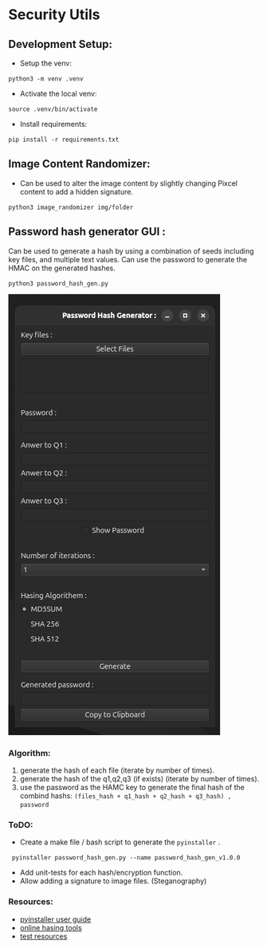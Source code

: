 # Security Utils

## Development Setup:
- Setup the venv:
```
python3 -m venv .venv
```
- Activate the local venv:
```
source .venv/bin/activate
```
- Install requirements:
```
pip install -r requirements.txt
```

## Image Content Randomizer:
- Can be used to alter the image content by slightly changing Pixcel content to add a hidden signature. 

```
python3 image_randomizer img/folder
```

## Password hash generator GUI :
Can be used to generate a hash by using a combination of seeds including key files, and multiple text values.
Can use the password to generate the HMAC on the generated hashes.

```
python3 password_hash_gen.py
```

![Password hash generator GUI v1.0.0](https://raw.githubusercontent.com/compilable/Security_Utils/refs/heads/main/res/screenshot_password_hash_gen_v1.0.0.png)

### Algorithm:
1. generate the hash of each file (iterate by number of times).
2. generate the hash of the q1,q2,q3 (if exists) (iterate by number of times).
3. use the password as the HAMC key to generate the final hash of the combind hashs:
    `(files_hash + q1_hash + q2_hash + q3_hash) , password`


### ToDO:
- Create a make file / bash script to generate the `pyinstaller` .
```
 pyinstaller password_hash_gen.py --name password_hash_gen_v1.0.0
 ```
- Add unit-tests for each hash/encryption function.
- Allow adding a signature to image files. (Steganography)

### Resources:
- [pyinstaller user guide](https://pyinstaller.org/en/stable/usage.html)
- [online hasing tools](https://emn178.github.io/online-tools/)
- [test resources](https://github.com/spothq/cryptocurrency-icons/tree/master)